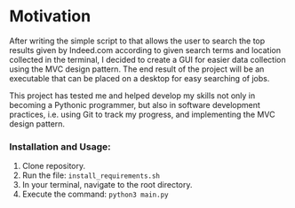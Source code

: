 # Motivation

After writing the simple script to that allows the user to search the top results given by Indeed.com
according to given search terms and location collected in the terminal, I decided to create a GUI for 
easier data collection using the MVC design pattern. The end result of the project will be an executable 
that can be placed on a desktop for easy searching of jobs.

This project has tested me and helped develop my skills not only in becoming a Pythonic programmer, 
but also in software development practices, i.e. using Git to track my progress, and implementing the 
MVC design pattern.

### Installation and Usage:
1. Clone repository.
2. Run the file: `install_requirements.sh`
3. In your terminal, navigate to the root directory.
4. Execute the command: `python3 main.py`